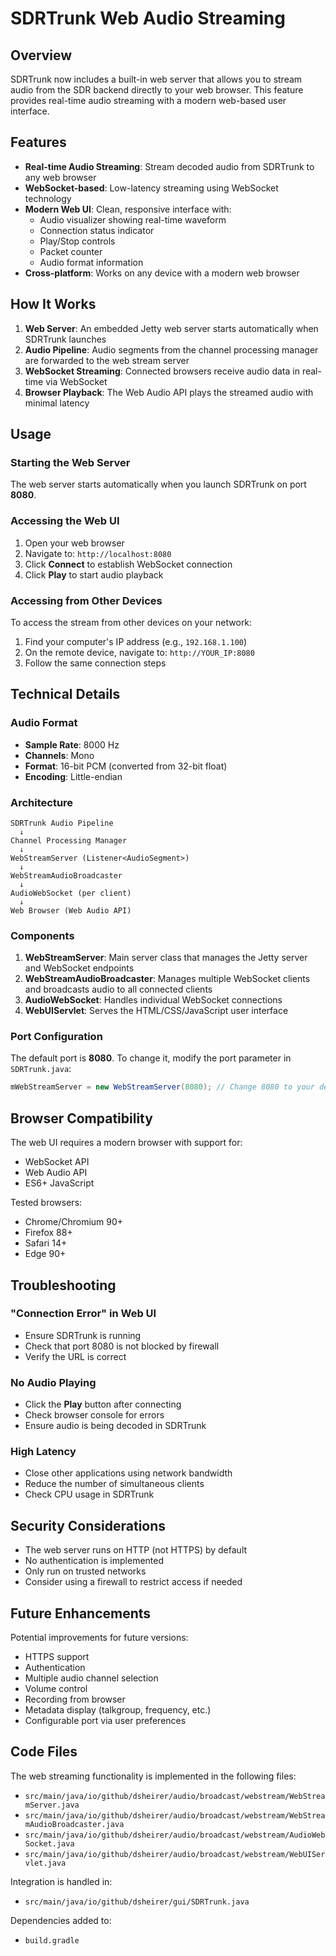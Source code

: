 # SDRTrunk Web Audio Streaming

## Overview

SDRTrunk now includes a built-in web server that allows you to stream audio from the SDR backend directly to your web browser. This feature provides real-time audio streaming with a modern web-based user interface.

## Features

- **Real-time Audio Streaming**: Stream decoded audio from SDRTrunk to any web browser
- **WebSocket-based**: Low-latency streaming using WebSocket technology
- **Modern Web UI**: Clean, responsive interface with:
  - Audio visualizer showing real-time waveform
  - Connection status indicator
  - Play/Stop controls
  - Packet counter
  - Audio format information
- **Cross-platform**: Works on any device with a modern web browser

## How It Works

1. **Web Server**: An embedded Jetty web server starts automatically when SDRTrunk launches
2. **Audio Pipeline**: Audio segments from the channel processing manager are forwarded to the web stream server
3. **WebSocket Streaming**: Connected browsers receive audio data in real-time via WebSocket
4. **Browser Playback**: The Web Audio API plays the streamed audio with minimal latency

## Usage

### Starting the Web Server

The web server starts automatically when you launch SDRTrunk on port **8080**.

### Accessing the Web UI

1. Open your web browser
2. Navigate to: `http://localhost:8080`
3. Click **Connect** to establish WebSocket connection
4. Click **Play** to start audio playback

### Accessing from Other Devices

To access the stream from other devices on your network:

1. Find your computer's IP address (e.g., `192.168.1.100`)
2. On the remote device, navigate to: `http://YOUR_IP:8080`
3. Follow the same connection steps

## Technical Details

### Audio Format
- **Sample Rate**: 8000 Hz
- **Channels**: Mono
- **Format**: 16-bit PCM (converted from 32-bit float)
- **Encoding**: Little-endian

### Architecture

```
SDRTrunk Audio Pipeline
  ↓
Channel Processing Manager
  ↓
WebStreamServer (Listener<AudioSegment>)
  ↓
WebStreamAudioBroadcaster
  ↓
AudioWebSocket (per client)
  ↓
Web Browser (Web Audio API)
```

### Components

1. **WebStreamServer**: Main server class that manages the Jetty server and WebSocket endpoints
2. **WebStreamAudioBroadcaster**: Manages multiple WebSocket clients and broadcasts audio to all connected clients
3. **AudioWebSocket**: Handles individual WebSocket connections
4. **WebUIServlet**: Serves the HTML/CSS/JavaScript user interface

### Port Configuration

The default port is **8080**. To change it, modify the port parameter in `SDRTrunk.java`:

```java
mWebStreamServer = new WebStreamServer(8080); // Change 8080 to your desired port
```

## Browser Compatibility

The web UI requires a modern browser with support for:
- WebSocket API
- Web Audio API
- ES6+ JavaScript

Tested browsers:
- Chrome/Chromium 90+
- Firefox 88+
- Safari 14+
- Edge 90+

## Troubleshooting

### "Connection Error" in Web UI
- Ensure SDRTrunk is running
- Check that port 8080 is not blocked by firewall
- Verify the URL is correct

### No Audio Playing
- Click the **Play** button after connecting
- Check browser console for errors
- Ensure audio is being decoded in SDRTrunk

### High Latency
- Close other applications using network bandwidth
- Reduce the number of simultaneous clients
- Check CPU usage in SDRTrunk

## Security Considerations

- The web server runs on HTTP (not HTTPS) by default
- No authentication is implemented
- Only run on trusted networks
- Consider using a firewall to restrict access if needed

## Future Enhancements

Potential improvements for future versions:
- HTTPS support
- Authentication
- Multiple audio channel selection
- Volume control
- Recording from browser
- Metadata display (talkgroup, frequency, etc.)
- Configurable port via user preferences

## Code Files

The web streaming functionality is implemented in the following files:

- `src/main/java/io/github/dsheirer/audio/broadcast/webstream/WebStreamServer.java`
- `src/main/java/io/github/dsheirer/audio/broadcast/webstream/WebStreamAudioBroadcaster.java`
- `src/main/java/io/github/dsheirer/audio/broadcast/webstream/AudioWebSocket.java`
- `src/main/java/io/github/dsheirer/audio/broadcast/webstream/WebUIServlet.java`

Integration is handled in:
- `src/main/java/io/github/dsheirer/gui/SDRTrunk.java`

Dependencies added to:
- `build.gradle`
